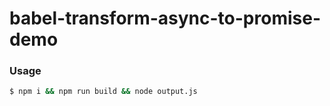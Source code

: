 # babel-transform-async-to-promise-demo

### Usage
```bash
$ npm i && npm run build && node output.js
```
